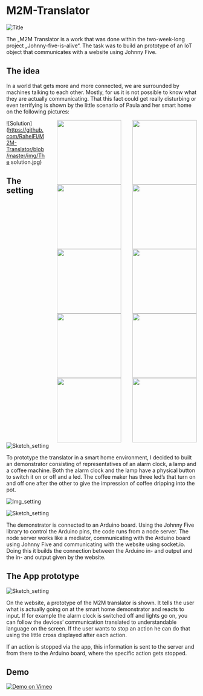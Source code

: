 # M2M-Translator

![Title](https://github.com/RahelFl/M2M-Translator/blob/master/img/Titel.png)

The „M2M Translator is a work that was done within the two-week-long project „Johnny-five-is-alive“. The task was to build an prototype of an IoT object that communicates with a website using Johnny Five.

## The idea

In a world that gets more and more connected, we are surrounded by machines talking to each other. Mostly, for us it is not possible to know what they are actually communicating. That this fact could get really disturbing or even terrifying is shown by the little scenario of Paula and her smart home on the following pictures:


<img src="https://github.com/RahelFl/M2M-Translator/blob/master/img/Szenario_1.jpg" height="170" style="float: right; margin-left: 30px;"/>
<img src="https://github.com/RahelFl/M2M-Translator/blob/master/img/Szenario_2.jpg" height="170" style="float: right; margin-left: 30px;"/>
<img src="https://github.com/RahelFl/M2M-Translator/blob/master/img/Szenario_3.jpg" height="170" style="float: right; margin-left: 30px;"/>
<img src="https://github.com/RahelFl/M2M-Translator/blob/master/img/Szenario_4.jpg" height="170" style="float: right; margin-left: 30px;"/>
<img src="https://github.com/RahelFl/M2M-Translator/blob/master/img/Szenario_5.jpg" height="170" style="float: right; margin-left: 30px;"/>
<img src="https://github.com/RahelFl/M2M-Translator/blob/master/img/Szenario_6.jpg" height="170" style="float: right; margin-left: 30px;"/>
<img src="https://github.com/RahelFl/M2M-Translator/blob/master/img/Szenario_7.jpg" height="170" style="float: right; margin-left: 30px;"/>
<img src="https://github.com/RahelFl/M2M-Translator/blob/master/img/Szenario_8.jpg" height="170" style="float: right; margin-left: 30px;"/>
<img src="https://github.com/RahelFl/M2M-Translator/blob/master/img/Szenario_9.jpg" height="170" style="float: right; margin-left: 30px;"/>
<img src="https://github.com/RahelFl/M2M-Translator/blob/master/img/Szenario_10.jpg" height="170" style="float: right; margin-left: 30px;"/>


![Solution](https://github.com/RahelFl/M2M-Translator/blob/master/img/The solution.jpg)



## The setting




![Sketch_setting](https://github.com/RahelFl/M2M-Translator/blob/master/img/Szenario_Scan4.jpg)


To prototype the translator in a smart home environment, I decided to built an demonstrator consisting of representatives of an alarm clock, a lamp and a coffee machine. Both the alarm clock and the lamp have a physical button to switch it on or off and a led. The coffee maker has three led’s that turn on and off one after the other to give the impression of coffee dripping into the pot.



![Img_setting](https://github.com/RahelFl/M2M-Translator/blob/master/img/Aufbau.jpg)

![Sketch_setting](https://github.com/RahelFl/M2M-Translator/blob/master/img/151012_Sketch_Steckplatine.png)

The demonstrator is connected to an Arduino board. Using the Johnny Five library to control the Arduino pins, the code runs from a node server. The node server works like a mediator, communicating with the Arduino board using Johnny Five and communicating with the website using socket.io. Doing this it builds the connection between the Arduino in- and output and the in- and output given by the website.

## The App prototype

![Sketch_setting](https://github.com/RahelFl/M2M-Translator/blob/master/img/App.png)

On the website, a prototype of the M2M translator is shown. It tells the user what is actually going on at the smart home demonstrator and reacts to input. If for example the alarm clock is switched off and lights go on, you can follow the devices’ communication translated to understandable language on the screen. If the user wants to stop an action he can do that using the little cross displayed after each action.

If an action is stopped via the app, this information is sent to the server and from there to the Arduino board, where the specific action gets stopped.

## Demo


[![Demo on Vimeo](https://github.com/RahelFl/M2M-Translator/blob/master/img/Vimeo_Screenshot.jpg)](https://vimeo.com/144001575 "Demo on Vimeo")

